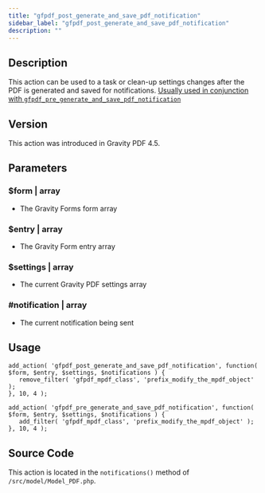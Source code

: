```yaml
---
title: "gfpdf_post_generate_and_save_pdf_notification"
sidebar_label: "gfpdf_post_generate_and_save_pdf_notification"
description: ""
---
```




## Description

This action can be used to a task or clean-up settings changes after the PDF is generated and saved for notifications. [Usually used in conjunction with `gfpdf_pre_generate_and_save_pdf_notification`](gfpdf_pre_generate_and_save_pdf_notification.md)

## Version

This action was introduced in Gravity PDF 4.5.

## Parameters

### $form | array
*  The Gravity Forms form array

### $entry | array
*  The Gravity Form entry array

### $settings | array
*  The current Gravity PDF settings array

### #notification | array
*  The current notification being sent

## Usage

```
add_action( 'gfpdf_post_generate_and_save_pdf_notification', function( $form, $entry, $settings, $notifications ) {
   remove_filter( 'gfpdf_mpdf_class', 'prefix_modify_the_mpdf_object' );
}, 10, 4 );

add_action( 'gfpdf_pre_generate_and_save_pdf_notification', function( $form, $entry, $settings, $notifications ) {
   add_filter( 'gfpdf_mpdf_class', 'prefix_modify_the_mpdf_object' );
}, 10, 4 );
```

## Source Code

This action is located in the `notifications()` method of `/src/model/Model_PDF.php`.